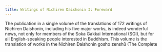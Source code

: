 ```yaml
---
title: Writings of Nichiren Daishonin I: Foreward
---
```


The publication in a single volume of the translations of 172 writings of Nichiren Daishonin, including his five major works, is indeed wonderful news, not only for members of the Soka Gakkai International (SGI), but for all English-speaking people interested in Buddhism. This volume is the translation of works in the Nichiren Daishonin gosho zenshū (The Complete
